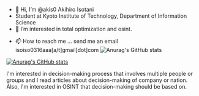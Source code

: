 - 👋 Hi, I’m @akis0 Akihiro Isotani
- Student at Kyoto Institute of Technology, Department of Information Science
- 👀 I’m interested in total optimization and osint.
<!---- 🌱 I’m currently learning---> 
- 📫 How to reach me ... send me an email isoiso0316aaa[a/t]gmail[dot]com
![Anurag's GitHub stats](https://github-readme-stats.vercel.app/api?username=akis0)

[![Anurag's GitHub stats](https://github-readme-stats.vercel.app/api?username=akis0)](https://github.com/anuraghazra/github-readme-stats)


I'm interested in decision-making process that involves multiple people or groups 
and I read articles about decision-making of company or nation. Also, I'm interested in OSINT that decision-making should be based on.





<!---
my experience at University Classes
C: I wrote a simple pseudo compiler. 
Java: I wrote a small GUI application that follows MVC model and  uses JDBC
Scilab: I wrote some code for Nearest Neighbor Classification and  Naive Bayes classifier
--->


<!---
akis0/akis0 is a ✨ special ✨ repository because its `README.md` (this file) appears on your GitHub profile.
You can click the Preview link to take a look at your changes.
--->
